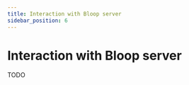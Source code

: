 ```yaml
---
title: Interaction with Bloop server
sidebar_position: 6
---
```


# Interaction with Bloop server

TODO